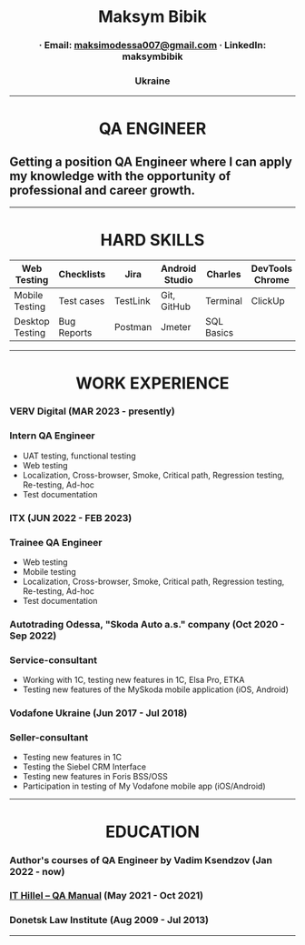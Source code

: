 # <center> Maksym Bibik </center>

### <center> · Email: maksimodessa007@gmail.com · LinkedIn: maksymbibik </center>
### <center> Ukraine </center>

-----------------------
# <center> QA ENGINEER </center>
## Getting a position QA Engineer where I can apply my knowledge with the opportunity of professional and career growth.

-----------------------

# <center> HARD SKILLS </center>


Web Testing | Checklists | Jira | Android Studio | Charles |DevTools Chrome|
| - | - | - | - | - | - |
Mobile Testing | Test cases | TestLink | Git, GitHub | Terminal | ClickUp |
Desktop Testing | Bug Reports | Postman |Jmeter | SQL Basics |
-----------

# <center> WORK EXPERIENCE </center>

### VERV Digital  (MAR 2023 - presently)
### Intern QA Engineer
- UAT testing, functional testing
- Web testing
- Localization, Cross-browser, Smoke, Critical path, Regression testing, Re-testing, Ad-hoc
- Test documentation

### ITX  (JUN 2022 - FEB 2023)
### Trainee QA Engineer
- Web testing
- Mobile testing
- Localization, Cross-browser, Smoke, Critical path, Regression testing, Re-testing, Ad-hoc
- Test documentation

### Autotrading Odessa, "Skoda Auto a.s." company  (Oct 2020 - Sep 2022)
### Service-consultant
- Working with 1C, testing new features in 1C, Elsa Pro, ETKA
- Testing new features of the MySkoda mobile application (iOS, Android)

### Vodafone Ukraine  (Jun 2017 - Jul 2018)
### Seller-consultant
- Testing new features in 1C
- Testing the Siebel CRM Interface
- Testing new features in Foris BSS/OSS
- Participation in testing of My Vodafone mobile app (iOS/Android)
-------------
# <center> EDUCATION </center>

### Author's courses of QA Engineer by Vadim Ksendzov (Jan 2022 - now)
### [IT Hillel – QA Manual](https://certificate.ithillel.ua/view/60795306)  (May 2021 - Oct 2021)
### Donetsk Law Institute (Aug 2009 - Jul 2013)
------------